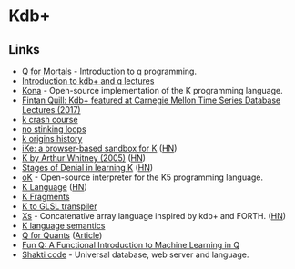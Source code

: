 # Kdb+

## Links

* [Q for Mortals](https://code.kx.com/q4m3/) - Introduction to q programming.
* [Introduction to kdb+ and q lectures](https://www.youtube.com/watch?v=8eoysfqO3UY)
* [Kona](https://github.com/kevinlawler/kona) - Open-source implementation of the K programming language.
* [Fintan Quill: Kdb+ featured at Carnegie Mellon Time Series Database Lectures \(2017\)](https://www.youtube.com/watch?v=Dy0SjrT3tB4)
* [k crash course](https://github.com/kparc/kcc)
* [no stinking loops](http://nsl.com/)
* [k origins history](https://kparc.io/)
* [iKe: a browser-based sandbox for K](http://johnearnest.github.io/ok/ike/ike.html) \([HN](https://news.ycombinator.com/item?id=21886380)\)
* [K by Arthur Whitney \(2005\)](http://archive.vector.org.uk/art10010830) \([HN](https://news.ycombinator.com/item?id=22060537)\)
* [Stages of Denial in learning K](http://nsl.com/papers/denial.html) \([HN](https://news.ycombinator.com/item?id=22504106)\)
* [oK](https://github.com/JohnEarnest/ok) - Open-source interpreter for the K5 programming language.
* [K Language](http://www.math.bas.bg/bantchev/place/k.html) \([HN](https://news.ycombinator.com/item?id=22561121)\)
* [K Fragments](http://beyondloom.com/blog/fragments.html)
* [K to GLSL transpiler](http://beyondloom.com/tools/specialk.html)
* [Xs](https://cryptm.org/xs/) - Concatenative array language inspired by kdb+ and FORTH. \([HN](https://news.ycombinator.com/item?id=23437003)\)
* [K language semantics](https://github.com/llelf/kex)
* [Q for Quants](https://github.com/psaris/q4q) \([Article](http://nick.psaris.com/presentation/q-for-quants/)\)
* [Fun Q: A Functional Introduction to Machine Learning in Q](https://github.com/psaris/funq)
* [Shakti code](https://shakti.sh/) - Universal database, web server and language.

